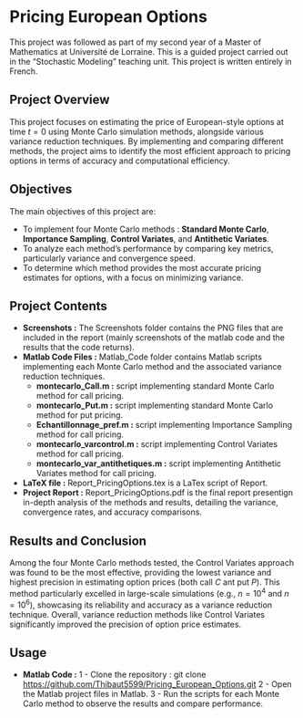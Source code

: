 # Pricing European Options

This project was followed as part of my second year of a Master of Mathematics at Université de Lorraine. This is a guided project carried out in the “Stochastic Modeling” teaching unit. This project is written entirely in French.

## Project Overview
This project focuses on estimating the price of European-style options at time $t=0$ using Monte Carlo simulation methods, alongside various variance reduction techniques. By implementing and comparing different methods, the project aims to identify the most efficient approach to pricing options in terms of accuracy and computational efficiency.

## Objectives
The main objectives of this project are:
- To implement four Monte Carlo methods : **Standard Monte Carlo**, **Importance Sampling**, **Control Variates**, and **Antithetic Variates**.
- To analyze each method’s performance by comparing key metrics, particularly variance and convergence speed.
- To determine which method provides the most accurate pricing estimates for options, with a focus on minimizing variance.

## Project Contents 
- **Screenshots :** The Screenshots folder contains the PNG files that are included in the report (mainly screenshots of the matlab code and the results that the code returns).
- **Matlab Code Files :** Matlab_Code folder contains Matlab scripts implementing each Monte Carlo method and the associated variance reduction techniques.
  - **montecarlo_Call.m :** script implementing standard Monte Carlo method for call pricing.
  - **montecarlo_Put.m :** script implementing standard Monte Carlo method for put pricing.
  - **Echantillonnage_pref.m :** script implementing Importance Sampling method for call pricing.
  - **montecarlo_varcontrol.m :** script implementing Control Variates method for call pricing.
  - **montecarlo_var_antithetiques.m :** script implementing Antithetic Variates method for call pricing.
- **LaTeX file :** Report_PricingOptions.tex is a LaTex script of Report.
- **Project Report :** Report_PricingOptions.pdf is the final report presentign in-depth analysis of the methods and results, detailing the variance, convergence rates, and accuracy comparisons.

## Results and Conclusion 
Among the four Monte Carlo methods tested, the Control Variates approach was found to be the most effective, providing the lowest variance and highest precision in estimating option prices (both call $C$ ant put $P$). This method particularly excelled in large-scale simulations (e.g., $n=10^4$ and $n=10^6$), showcasing its reliability and accuracy as a variance reduction technique. Overall, variance reduction methods like Control Variates significantly improved the precision of option price estimates.

## Usage
- **Matlab Code :**
  1 - Clone the repository :
     git clone https://github.com/Thibaut5599/Pricing_European_Options.git
  2 - Open the Matlab project files in Matlab.
  3 - Run the scripts for each Monte Carlo method to observe the results and compare performance.
